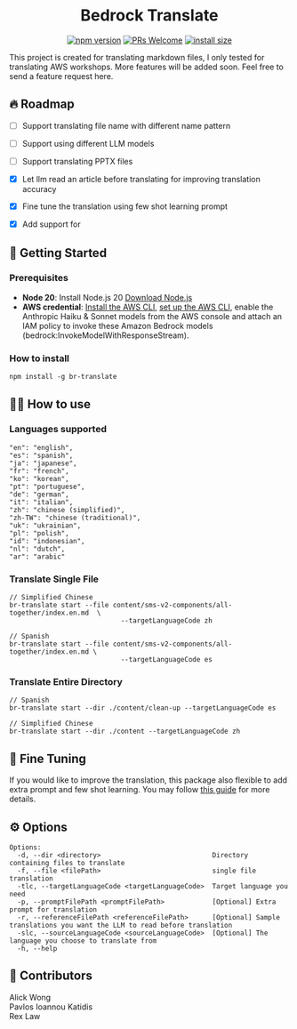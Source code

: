 <div align="center">
    
# Bedrock Translate

[![npm version](https://badge.fury.io/js/br-translate.svg)](https://badge.fury.io/js/br-translate)
[![PRs Welcome](https://img.shields.io/badge/PRs-welcome-brightgreen.svg?style=flat-square)](https://makeapullrequest.com)
[![install size](https://packagephobia.com/badge?p=br-translate)](https://packagephobia.com/result?p=br-translate)

</div>

This project is created for translating markdown files, I only tested for translating AWS workshops. More features will
be added soon. Feel free to send a feature request here.

## 🔥 Roadmap
- [ ] Support translating file name with different name pattern
- [ ] Support using different LLM models
- [ ] Support translating PPTX files
- [x] Let llm read an article before translating for improving translation accuracy
- [x] Fine tune the translation using few shot learning prompt
- [x] Add support for 


## 👋 Getting Started

### Prerequisites

* **Node 20**: Install Node.js 20 [Download Node.js](https://nodejs.org/en/download/package-manager/current)
* **AWS credential**: [Install the AWS CLI](https://docs.aws.amazon.com/cli/latest/userguide/getting-started-install.html), [set up the AWS CLI](https://docs.aws.amazon.com/cli/latest/userguide/getting-started-quickstart.html), enable the Anthropic Haiku & Sonnet models from the AWS console and attach an IAM policy to invoke these Amazon Bedrock models (bedrock:InvokeModelWithResponseStream).

### How to install
```
npm install -g br-translate
```

## 🧑‍💻 How to use

### Languages supported
```
"en": "english",
"es": "spanish",
"ja": "japanese",
"fr": "french",
"ko": "korean",
"pt": "portuguese",
"de": "german",
"it": "italian",
"zh": "chinese (simplified)",
"zh-TW": "chinese (traditional)",
"uk": "ukrainian",
"pl": "polish",
"id": "indonesian",
"nl": "dutch",
"ar": "arabic"
```

### Translate Single File

```
// Simplified Chinese
br-translate start --file content/sms-v2-components/all-together/index.en.md  \
                            --targetLanguageCode zh

// Spanish
br-translate start --file content/sms-v2-components/all-together/index.en.md \
                            --targetLanguageCode es
```

### Translate Entire Directory
```
// Spanish
br-translate start --dir ./content/clean-up --targetLanguageCode es
     
// Simplified Chinese
br-translate start --dir ./content --targetLanguageCode zh 
```

## 🔧 Fine Tuning
If you would like to improve the translation, this package also flexible to add extra prompt and few shot learning. You may follow [this guide](../docs/fine-tune.md) for more details.


## ⚙️ Options
```
Options:
  -d, --dir <directory>                            Directory containing files to translate
  -f, --file <filePath>                            single file translation
  -tlc, --targetLanguageCode <targetLanguageCode>  Target language you need
  -p, --promptFilePath <promptFilePath>            [Optional] Extra prompt for translation
  -r, --referenceFilePath <referenceFilePath>      [Optional] Sample translations you want the LLM to read before translation
  -slc, --sourceLanguageCode <sourceLanguageCode>  [Optional] The language you choose to translate from
  -h, --help   
```

## 🤝 Contributors
Alick Wong<br/>
Pavlos Ioannou Katidis<br/>
Rex Law



